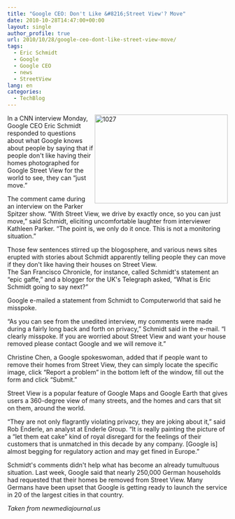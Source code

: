 ```yaml
---
title: "Google CEO: Don't Like &#8216;Street View'? Move"
date: 2010-10-28T14:47:00+00:00
layout: single
author_profile: true
url: 2010/10/28/google-ceo-dont-like-street-view-move/
tags:
  - Eric Schmidt
  - Google
  - Google CEO
  - news
  - StreetView
lang: en
categories: 
  - TechBlog
---
```

[<img title="1027" border="0" alt="1027" align="right" src="http://lh4.ggpht.com/_vaUVXcmC3OI/TMmGDJFG_8I/AAAAAAAAC84/F6F9WCsN7BY/1027_thumb.jpg?imgmax=800" width="304" height="203" />](http://lh3.ggpht.com/_vaUVXcmC3OI/TMmGAufzYFI/AAAAAAAAC80/nzOrZrz1QqU/s1600-h/1027%5B2%5D.jpg)In a CNN interview Monday, Google CEO Eric Schmidt responded to questions about what Google knows about people by saying that if people don't like having their homes photographed for Google Street View for the world to see, they can “just move.”

The comment came during an interview on the Parker Spitzer show. “With Street View, we drive by exactly once, so you can just move,” said Schmidt, eliciting uncomfortable laughter from interviewer Kathleen Parker. “The point is, we only do it once. This is not a monitoring situation.”

Those few sentences stirred up the blogosphere, and various news sites erupted with stories about Schmidt apparently telling people they can move if they don't like having their houses on Street View.  
The San Francisco Chronicle, for instance, called Schmidt's statement an “epic gaffe,” and a blogger for the UK's Telegraph asked, “What is Eric Schmidt going to say next?”

Google e-mailed a statement from Schmidt to Computerworld that said he misspoke.

“As you can see from the unedited interview, my comments were made during a fairly long back and forth on privacy,” Schmidt said in the e-mail. “I clearly misspoke. If you are worried about Street View and want your house removed please contact Google and we will remove it.”

Christine Chen, a Google spokeswoman, added that if people want to remove their homes from Street View, they can simply locate the specific image, click “Report a problem” in the bottom left of the window, fill out the form and click “Submit.”

Street View is a popular feature of Google Maps and Google Earth that gives users a 360-degree view of many streets, and the homes and cars that sit on them, around the world.

“They are not only flagrantly violating privacy, they are joking about it,” said Rob Enderle, an analyst at Enderle Group. “It is really painting the picture of a “let them eat cake” kind of royal disregard for the feelings of their customers that is unmatched in this decade by any company. [Google is] almost begging for regulatory action and may get fined in Europe.”

Schmidt's comments didn't help what has become an already tumultuous situation. Last week, Google said that nearly 250,000 German households had requested that their homes be removed from Street View. Many Germans have been upset that Google is getting ready to launch the service in 20 of the largest cities in that country.

_Taken from newmediajournal.us_